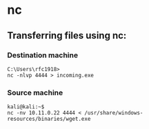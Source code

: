 # nc

## Transferring files using nc:

### Destination machine

```text
C:\Users\rfc1918> 
nc -nlvp 4444 > incoming.exe
```

### Source machine

```text
kali@kali:~$
nc -nv 10.11.0.22 4444 < /usr/share/windows-resources/binaries/wget.exe
```

